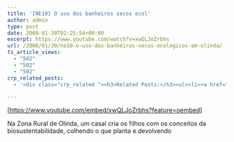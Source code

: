 ```yaml
---
title: '[NE10] O uso dos banheiros secos ecol'
author: admin
type: post
date: 2008-01-30T02:25:54+00:00
excerpt: https://www.youtube.com/watch?v=xwQLJoZrbhs
url: /2008/01/30/ne10-o-uso-dos-banheiros-secos-ecologicos-em-olinda/
ts_article_views:
  - "502"
  - "502"
  - "502"
crp_related_posts:
  - '<div class="crp_related "><h3>Related Posts:</h3><ul><li><a href="https://scdhub.org/2017/10/14/small-pumpjack-repair/"    ><img src="https://scdhub.org/wp-content/uploads/2017/10/small-pumpjack-repair-150x150.jpg" alt="Small Pumpjack repair" title="Small Pumpjack repair" width="150" height="150" class="crp_thumb crp_featured" /><span class="crp_title">Small Pumpjack repair</span></a></li><li><a href="https://scdhub.org/2017/12/29/walking-in-sabinas-shoes-world-vision/"    ><img src="https://scdhub.org/wp-content/uploads/2017/12/walking-in-sabinas-shoes-world-v-150x150.jpg" alt="Walking in Sabinas Shoes &#8211; World Vision" title="Walking in Sabinas Shoes &#8211; World Vision" width="150" height="150" class="crp_thumb crp_featured" /><span class="crp_title">Walking in Sabinas Shoes &#8211; World Vision</span></a></li><li><a href="https://scdhub.org/founding-board/"    ><img src="https://scdhub.org/wp-content/uploads/2017/04/Screen-Shot-2017-08-14-at-11.39.28-AM-150x150.png" alt="Founding Board" title="Founding Board" width="150" height="150" class="crp_thumb crp_correctfirst" /><span class="crp_title">Founding Board</span></a></li><li><a href="https://scdhub.org/2017/12/29/women-and-water-a-video-by-water-for-people-3/"    ><img src="https://scdhub.org/wp-content/uploads/2017/12/women-and-water-a-video-by-water-150x150.jpg" alt="Women and Water &#8211; a Video by Water For People" title="Women and Water &#8211; a Video by Water For People" width="150" height="150" class="crp_thumb crp_featured" /><span class="crp_title">Women and Water &#8211; a Video by Water For People</span></a></li><li><a href="https://scdhub.org/2017/12/12/8663/"    ><img src="https://scdhub.org/wp-content/uploads/2017/12/8663-150x150.jpg" alt="Diagram of typical private well and pressure tank system" title="Diagram of typical private well and pressure tank system" width="150" height="150" class="crp_thumb crp_featured" /><span class="crp_title">Diagram of typical private well and pressure tank system</span></a></li><li><a href="https://scdhub.org/2017/12/22/community-based-sanitation-dewats-rural-community-project-success/"    ><img src="https://scdhub.org/wp-content/uploads/2017/12/community-based-sanitation-dewat-150x150.jpg" alt="Community Based Sanitation DEWATS Rural Community Project Success" title="Community Based Sanitation DEWATS Rural Community Project Success" width="150" height="150" class="crp_thumb crp_featured" /><span class="crp_title">Community Based Sanitation DEWATS Rural Community&hellip;</span></a></li></ul><div class="crp_clear"></div></div>'

---
```

[https://www.youtube.com/embed/xwQLJoZrbhs?feature=oembed]

Na Zona Rural de Olinda, um casal cria os filhos com os conceitos da biosustentabilidade, colhendo o que planta e devolvendo